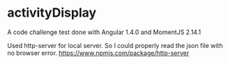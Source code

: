 # activityDisplay
A code challenge test done with Angular 1.4.0 and MomentJS 2.14.1

Used http-server for local server. So I could properly read the json file with no browser error.
https://www.npmjs.com/package/http-server
